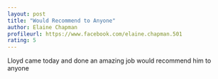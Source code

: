 ```yaml
---
layout: post
title: "Would Recommend to Anyone"
author: Elaine Chapman
profileurl: https://www.facebook.com/elaine.chapman.501
rating: 5
---
```

Lloyd  came today and done an amazing job would recommend him to anyone

